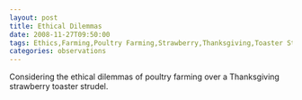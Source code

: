 ```yaml
---
layout: post
title: Ethical Dilemmas
date: 2008-11-27T09:50:00
tags: Ethics,Farming,Poultry Farming,Strawberry,Thanksgiving,Toaster Strudel
categories: observations
---
```


Considering the ethical dilemmas of poultry farming over a Thanksgiving
strawberry toaster strudel.





